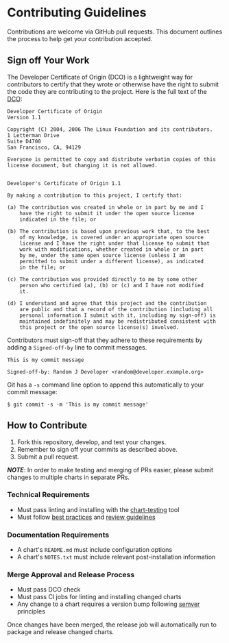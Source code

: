 # Contributing Guidelines

Contributions are welcome via GitHub pull requests.
This document outlines the process to help get your contribution accepted.

## Sign off Your Work

The Developer Certificate of Origin (DCO) is a lightweight way for contributors to certify that they wrote or otherwise have the right to submit the code they are contributing to the project.
Here is the full text of the [DCO](http://developercertificate.org/):

```
Developer Certificate of Origin
Version 1.1

Copyright (C) 2004, 2006 The Linux Foundation and its contributors.
1 Letterman Drive
Suite D4700
San Francisco, CA, 94129

Everyone is permitted to copy and distribute verbatim copies of this
license document, but changing it is not allowed.


Developer's Certificate of Origin 1.1

By making a contribution to this project, I certify that:

(a) The contribution was created in whole or in part by me and I
    have the right to submit it under the open source license
    indicated in the file; or

(b) The contribution is based upon previous work that, to the best
    of my knowledge, is covered under an appropriate open source
    license and I have the right under that license to submit that
    work with modifications, whether created in whole or in part
    by me, under the same open source license (unless I am
    permitted to submit under a different license), as indicated
    in the file; or

(c) The contribution was provided directly to me by some other
    person who certified (a), (b) or (c) and I have not modified
    it.

(d) I understand and agree that this project and the contribution
    are public and that a record of the contribution (including all
    personal information I submit with it, including my sign-off) is
    maintained indefinitely and may be redistributed consistent with
    this project or the open source license(s) involved.
```

Contributors must sign-off that they adhere to these requirements by adding a `Signed-off-by` line to commit messages.

```
This is my commit message

Signed-off-by: Random J Developer <random@developer.example.org>
```

Git has a `-s` command line option to append this automatically to your commit message:

```console
$ git commit -s -m 'This is my commit message'
```

## How to Contribute

1. Fork this repository, develop, and test your changes.
1. Remember to sign off your commits as described above.
1. Submit a pull request.

**_NOTE_**: In order to make testing and merging of PRs easier, please submit changes to multiple charts in separate PRs.

### Technical Requirements

- Must pass linting and installing with the [chart-testing](https://github.com/helm/chart-testing) tool
- Must follow [best practices](https://helm.sh/docs/chart_best_practices/) and [review guidelines](https://github.com/helm/charts/blob/master/REVIEW_GUIDELINES.md)

### Documentation Requirements

- A chart's `README.md` must include configuration options
- A chart's `NOTES.txt` must include relevant post-installation information

### Merge Approval and Release Process

- Must pass DCO check
- Must pass CI jobs for linting and installing changed charts
- Any change to a chart requires a version bump following [semver](https://semver.org/) principles

Once changes have been merged, the release job will automatically run to package and release changed charts.
